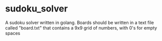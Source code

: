 # sudoku_solver

A sudoku solver written in golang. Boards should be written in a text file called "board.txt" that contains a 9x9 grid of numbers, with 0's for empty spaces
